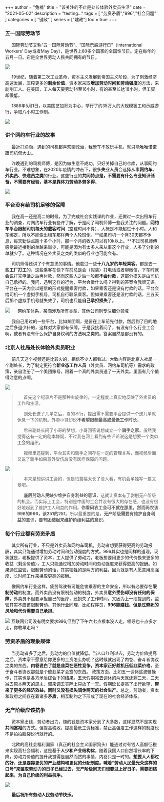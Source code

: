 +++
author = "兔楠"
title = "该关注的不止是处长体验外卖员生活"
date = "2021-05-02"
description = "testing..."
tags = [
    "劳资矛盾","996","社会问题"
]
categories = [
    "键政"
]
series = ["建政"]
toc = true
+++

### 五一国际劳动节

&emsp;&ensp;国际劳动节又称“五一国际劳动节”、“国际示威游行日”（International Workers' Day或者May Day），是世界上80多个国家的全国性节日。定在每年的五月一日。它是全世界劳动人民共同拥有的节日。

![](../workersdaypic/1.jpg)

<!--more-->

&emsp;&ensp;19世纪，随着第二次工业革命，资本主义发展到帝国主义阶段，为了刺激经济高速发展，压榨更多的**剩余价值**，资本家采取**增加劳动时间和劳动强度**的方法，来剥削工人。在美国，工人每天要劳动14至16小时，有的甚至长达18小时，但工资却很低。

&emsp;&ensp;1886年5月1日，以美国芝加哥为中心，举行了约35万人的大规模罢工和示威游行，争取八小时工作制。

![](../workersdaypic/2.png)

### 讲个网约车行业的故事

&emsp;&ensp;最近打滴滴，遇到的司机都喜欢聊政治，我晕车不敢玩手机，就只能唯唯诺诺跟司机侃大山…

&emsp;&ensp;昨晚遇到的司机师傅，是因为做生意不成功，只好关掉自己的仓库，从事网约车行业。不难想象，在2020年疫情的冲击下，很多**失业人员**会选择从事**网约车、外卖员、快递员之类**的行业。这些行业的**共同特点是，不需要有什么专业知识储备，不需要有经验，基本是靠体力劳动多劳多得**。

![](../workersdaypic/3.png)

### 平台没有给司机足够的保障

&emsp;&ensp;我在高一还是高二的时候，为了完成社会实践课的作业，还做过一次出租车行业的调查，对网约车行业有些许了解，于是问了司机师傅一些我关注的问题。**网约车平台限制司机每天的载客时间**（空载时间不算），大概是不能超过十小时。人和车绑定，所以不能像出租车那样两个人轮班倒。**如果司机一个月30天都不休息，每天勤快点跑十多个小时，那一个月的收入可以有10k以上。**不过司机师傅感觉最近接到的单越来越少，可能是因为有太多人来从事这个行业，人多了分到的单就少了。这种情况在外卖员之类的类似的行业也可能会有。

&emsp;&ensp;司机师傅还讲了个有意思的事情。他载过一些**十八九岁的年轻乘客**，都是去一些**工厂打工**的，这些乘客在快下车前总是会（假装）打电话或者聊微信，下车时就会说打完电话之后再付款，然而这些人之后一般都**不会付款**，这部分损失是由司机自己承担的。我问，遇到这样的行为，平台会做什么吗？得到的答案令我很无语。平台在一天内会以短信的形式提醒乘客付款，如果乘客还是没有付款的话，平台会给司机一个虚拟手机号，司机自行联系乘客。但如果乘客还是没付款的话，三五天后那个虚拟手机号就失效了，司机也只能**自己承担损失**了。

![](../workersdaypic/4.jpg)
&emsp;&ensp;网约车体系，某滴涉及所有类型，其他公司则专注细分领域

&emsp;&ensp;我自己用过的一些平台，比如某团啊，是要在上车前先付款，然后到了目的地之后多退少补的，这样对大家都有保障。于是我接着问了，有没有什么行业工会啊，或者有没有什么保护自身权利的方法啊之类的。答案自然是都没有的。

### 北京人社局处长体验外卖员职业

&emsp;&ensp;前几天这个视频还是比较火的，相信不少人都看过。大致内容是北京人社局一个副处长，为了制定更符合**新业态工作人员**（外卖员、网约车司机等）需求的政策，亲自注册了一个美团账号，跟着一个真的外卖员送了一天外卖。里面有几个值得注意的点啊。

![](../workersdaypic/5.png)

>&emsp;&ensp;首先这个纪录片不是那种主旋律的，一定程度上真实地反映了外卖员的工作和生活。
>
>&emsp;&ensp;副处长送了几单之后，累的不行，提出需不需要平台提供一个送几单就休息一下的机制。外卖小哥却说**不希望限制最高或最低工作时长**。
>
>&emsp;&ensp;后来副处长问了小哥的梦想，小哥回答说想成立一个**骑手之家**。虽然我觉得这有一定的剧本嫌疑，不过我在网上看到有些评论说这是想要一个类似**工会**的组织。
>
>&emsp;&ensp;视频里还提到，平台其实和骑手之间存在一定的管理关系，而视频后面又说了骑手如果意外受伤后没有医疗保障的问题。

![](../workersdaypic/6.png)

>&emsp;&ensp;本来是想讲讲工会的，但是怕篇幅太长了没人看，有机会单独写一篇文章吧。
>
>&emsp;&ensp;**底层劳动人民缺少维护自身利益的意识**，这就让资本有了剥削无产阶级的机会。而实际上工会，特别是中国的工会并没有很大的存在感，也没有很好地起到了维护工人利益的作用。**你看码农工会可不就在那里，然而码农该996的996，该251的251**。所以最重要的是，**无产阶级需要有维护自身利益的意识，要有团结起来维护阶级利益的意识**。

### 每个行业都有劳资矛盾

&emsp;&ensp;其实所有行业，不只是外卖员和网约车司机，劳动者想要获得更高的劳动报酬，其实只能通过增加劳动时间和劳动强度的方式。996其实也是同样的道理。现状就是，老板提供了资本，工人提供了劳动力，老板想要用更少的代价换来更多的收益（剩余价值），工人只能通过增加劳动时间和劳动强度来获得更高的报酬。如果通过监管，限制劳动的话，其实牺牲的是两方的利益，因为就是有人愿意用高强度、长时间工作来换取更高的报酬。

&emsp;&ensp;像网约车行业这样，疲劳驾驶有可能危害乘客的生命安全，所以有必要存在**限制劳动**的制度。而外卖员没有限制劳动的制度，外卖员**意外受伤却没有任何的保障**，外卖员不但要承担自己的医疗，还损失了工作时间。又因为上一段提到的，监管其实不应该限制劳动。其他行业同理，比如程序员，**996能赚钱，但是过劳死的风险和代价需要自己承担**。

![](../workersdaypic/7.png)
互联网公司没有明文要求996,但到了下午六七点根本没人走，领导也十点多才走，你敢早走吗？

### 劳资矛盾的现象规律

&emsp;&ensp;当劳动者多了之后，劳动力的价值就降低。当人口红利过去，劳动力价值提高之后，资本家不愿意给你更多的工资怎么办呢？这时候就出现了内卷、奋斗者协议之类的东西。**内卷说白了就是韭菜在恶性竞争，资本家正好趁机压低韭菜价格**，至于奋斗者协议那就是个傻韭菜才会签的东西。
政策方面，比如五一调休这波骚操作，其实也是各方矛盾综合下的结果。五天假期减去调休的两天就还剩三天，三天减去原本两天的周末，调来调去实际上只放了一天。假期延长提高了出行欲望，**带来了更多的经济效益，同时又没有损失调休两天的社会生产**。总之，劳动者，资本和政府之间存在着诸多**矛盾**，相互制约之下形成了现在的社会经济体系。

### 无产阶级应该抗争

&emsp;&ensp;资本家出钱，劳动者出力，赚的钱是资本家分到了大多数，这样显然不是实现**共同富裕**的方式。但提高税收，提高最低工资标准，禁止高强度工作这样的制度也不是拍拍脑袋说行就行的。

&emsp;&ensp;北欧的高社会福利国家（真正的社会主义国家狗头）能通过对有钱人高额征税来实现高社会福利，这是基于**人少和产业结构优**。随着我国人口自然增长率的下降，劳动力价值的提升我觉得是自然而然的事情，内卷只是一时的。**想要人人都过的好，还是要靠更优的产业结构和更优的分配制度。喊着“劳动人民最光荣这样的口号”来骗取劳动力的日子已经过去，无产阶级同志们想要过上好日子，需要团结起来，为自己阶级的利益抗争。**

![](../workersdaypic/8.jpg)

&emsp;&ensp;**最后祝所有劳动人民劳动节快乐。**

&emsp;